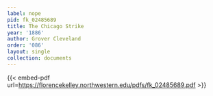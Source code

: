 ```yaml
---
label: nope
pid: fk_02485689
title: The Chicago Strike
year: '1886'
author: Grover Cleveland
order: '086'
layout: single
collection: documents
---
```



{{< embed-pdf url=https://florencekelley.northwestern.edu/pdfs/fk_02485689.pdf >}}